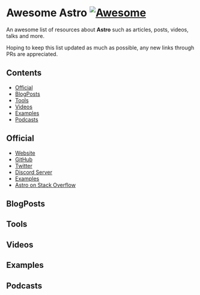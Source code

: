 # Awesome Astro [![Awesome](https://awesome.re/badge.svg)](https://github.com/sindresorhus/awesome)

An awesome list of resources about **Astro**  such as articles, posts, videos, talks and more.

Hoping to keep this list updated as much as possible, any new links through PRs are appreciated.

## Contents
- [Official](#official)
- [BlogPosts](#blogposts)
- [Tools](#tools)
- [Videos](#videos)
- [Examples](#examples)
- [Podcasts](#podcasts)


## Official
- [Website](https://astro.build)
- [GitHub](https://github.com/snowpackjs/astro)
- [Twitter](https://twitter.com/htmx_org?lang=en)
- [Discord Server](https://htmx.org/discord)
- [Examples](https://htmx.org/examples/)
- [Astro on Stack Overflow](https://stackoverflow.com/questions/tagged/astro)

## BlogPosts


## Tools


## Videos


## Examples



## Podcasts

